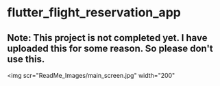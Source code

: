# flutter_flight_reservation_app

## Note: This project is not completed yet. I have uploaded this for some reason. So please don't use this.

<img scr="ReadMe_Images/main_screen.jpg" width="200"
